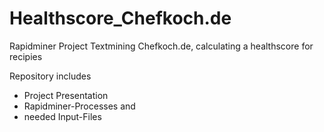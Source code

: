 # Healthscore_Chefkoch.de
Rapidminer Project Textmining Chefkoch.de, calculating a healthscore for recipies

Repository includes   
- Project Presentation
- Rapidminer-Processes and  
- needed Input-Files
